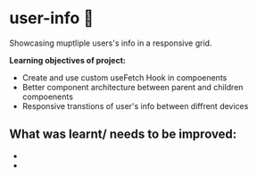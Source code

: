 # user-info :busts_in_silhouette:

Showcasing muptliple users's info in a responsive grid. 

**Learning objectives of project:**
- Create and use custom useFetch Hook in compoenents
- Better component architecture between parent and children compoenents
- Responsive transtions of user's info between diffrent devices

**What was learnt/ needs to be improved:**
-
-
-

